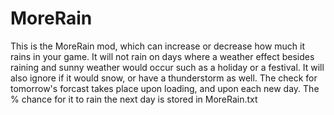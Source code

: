 # MoreRain
This is the MoreRain mod, which can increase or decrease how much it rains in your game. It will not rain on days where a weather effect besides raining and sunny weather would occur such as a holiday or a festival. It will also ignore if it would snow, or have a thunderstorm as well.
The check for tomorrow's forcast takes place upon loading, and upon each new day.
The % chance for it to rain the next day is stored in MoreRain.txt

